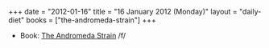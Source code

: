 +++
date = "2012-01-16"
title = "16 January 2012 (Monday)"
layout = "daily-diet"
books = ["the-andromeda-strain"]
+++

<ul>
<li class="entry Book">Book: <a href="/books/the-andromeda-strain">The Andromeda Strain</a> /f/</li>
</ul>